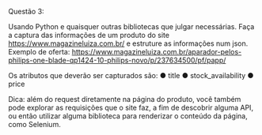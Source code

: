 Questão 3:

Usando Python e quaisquer outras bibliotecas que julgar necessárias. Faça a captura das
informações de um produto do site https://www.magazineluiza.com.br/ e estruture as
informações num json.
Exemplo de oferta:
https://www.magazineluiza.com.br/aparador-pelos-philips-one-blade-qp1424-10-philips-novo/p/237634500/pf/papp/

Os atributos que deverão ser capturados são:
● title
● stock_availability
● price

Dica: além do request diretamente na página do produto, você também pode explorar as
requisições que o site faz, a fim de descobrir alguma API, ou então utilizar alguma biblioteca
para renderizar o conteúdo da página, como Selenium.
